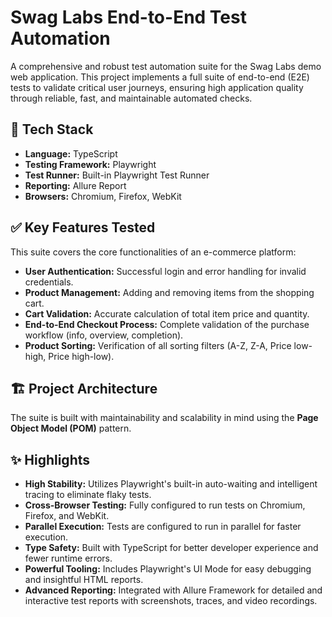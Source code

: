 # Swag Labs End-to-End Test Automation

A comprehensive and robust test automation suite for the Swag Labs demo web application. This project implements a full suite of end-to-end (E2E) tests to validate critical user journeys, ensuring high application quality through reliable, fast, and maintainable automated checks.

## 🚀 Tech Stack

*   **Language:** TypeScript
*   **Testing Framework:** Playwright
*   **Test Runner:** Built-in Playwright Test Runner
*   **Reporting:** Allure Report
*   **Browsers:** Chromium, Firefox, WebKit

## ✅ Key Features Tested

This suite covers the core functionalities of an e-commerce platform:

*   **User Authentication:** Successful login and error handling for invalid credentials.
*   **Product Management:** Adding and removing items from the shopping cart.
*   **Cart Validation:** Accurate calculation of total item price and quantity.
*   **End-to-End Checkout Process:** Complete validation of the purchase workflow (info, overview, completion).
*   **Product Sorting:** Verification of all sorting filters (A-Z, Z-A, Price low-high, Price high-low).

## 🏗️ Project Architecture

The suite is built with maintainability and scalability in mind using the **Page Object Model (POM)** pattern.


## ✨ Highlights

*   **High Stability:** Utilizes Playwright's built-in auto-waiting and intelligent tracing to eliminate flaky tests.
*   **Cross-Browser Testing:** Fully configured to run tests on Chromium, Firefox, and WebKit.
*   **Parallel Execution:** Tests are configured to run in parallel for faster execution.
*   **Type Safety:** Built with TypeScript for better developer experience and fewer runtime errors.
*   **Powerful Tooling:** Includes Playwright's UI Mode for easy debugging and insightful HTML reports.
*   **Advanced Reporting:** Integrated with Allure Framework for detailed and interactive test reports with screenshots, traces, and video recordings.

